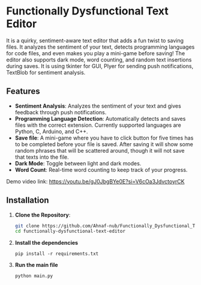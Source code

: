 # Functionally Dysfunctional Text Editor

It is a quirky, sentiment-aware text editor that adds a fun twist to saving files. It analyzes the sentiment of your text, detects programming languages for code files, and even makes you play a mini-game before saving! The editor also supports dark mode, word counting, and random text insertions during saves. It is using tkinter for GUI, Plyer for sending push notifications, TextBlob for sentiment analysis. 

## Features

- **Sentiment Analysis**: Analyzes the sentiment of your text and gives feedback through push notifications.
- **Programming Language Detection**: Automatically detects and saves files with the correct extension. Currently supported languages are Python, C, Arduino, and C++.
- **Save file**: A mini-game where you have to click button for five times has to be completed before your file is saved. After saving it will show some random phrases that will be scattered around, though it will not save that texts into the file.
- **Dark Mode**: Toggle between light and dark modes.
- **Word Count**: Real-time word counting to keep track of your progress.

Demo video link: https://youtu.be/gJ0JbgBYe0E?si=V6cOa3JdvctoyrCK

## Installation

1. **Clone the Repository**:
   ```bash
   git clone https://github.com/Ahnaf-nub/Functionally_Dysfunctional_Text_Editor.git
   cd functionally-dysfunctional-text-editor
2. **Install the dependencies**
   ```
   pip install -r requirements.txt
3. **Run the main file**
   ```
   python main.py

